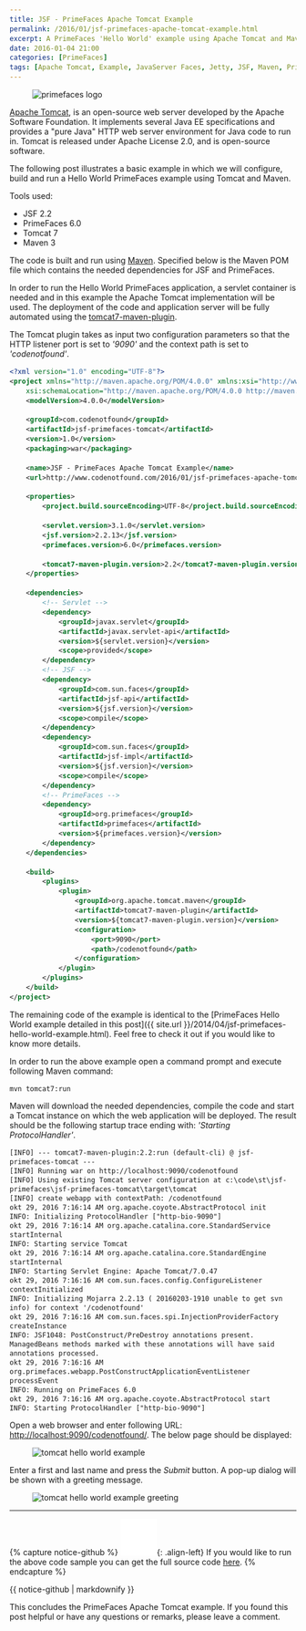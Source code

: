 ```yaml
---
title: JSF - PrimeFaces Apache Tomcat Example
permalink: /2016/01/jsf-primefaces-apache-tomcat-example.html
excerpt: A PrimeFaces 'Hello World' example using Apache Tomcat and Maven.
date: 2016-01-04 21:00
categories: [PrimeFaces]
tags: [Apache Tomcat, Example, JavaServer Faces, Jetty, JSF, Maven, PrimeFaces, Tomcat]
---
```


<figure>
    <img src="{{ site.url }}/assets/images/logos/primefaces-logo.png" alt="primefaces logo">
</figure>

[Apache Tomcat](http://tomcat.apache.org/), is an open-source web server developed by the Apache Software Foundation. It implements several Java EE specifications and provides a "pure Java" HTTP web server environment for Java code to run in. Tomcat is released under Apache License 2.0, and is open-source software.

The following post illustrates a basic example in which we will configure, build and run a Hello World PrimeFaces example using Tomcat and Maven.

Tools used:
* JSF 2.2
* PrimeFaces 6.0
* Tomcat 7
* Maven 3

The code is built and run using [Maven](https://maven.apache.org/). Specified below is the Maven POM file which contains the needed dependencies for JSF and PrimeFaces.

In order to run the Hello World PrimeFaces application, a servlet container is needed and in this example the Apache Tomcat implementation will be used. The deployment of the code and application server will be fully automated using the [tomcat7-maven-plugin](http://tomcat.apache.org/maven-plugin-2.2/).

The Tomcat plugin takes as input two configuration parameters so that the HTTP listener port is set to <var>'9090'</var> and the context path is set to <var>'codenotfound'</var>.

``` xml
<?xml version="1.0" encoding="UTF-8"?>
<project xmlns="http://maven.apache.org/POM/4.0.0" xmlns:xsi="http://www.w3.org/2001/XMLSchema-instance"
    xsi:schemaLocation="http://maven.apache.org/POM/4.0.0 http://maven.apache.org/xsd/maven-4.0.0.xsd">
    <modelVersion>4.0.0</modelVersion>

    <groupId>com.codenotfound</groupId>
    <artifactId>jsf-primefaces-tomcat</artifactId>
    <version>1.0</version>
    <packaging>war</packaging>

    <name>JSF - PrimeFaces Apache Tomcat Example</name>
    <url>http://www.codenotfound.com/2016/01/jsf-primefaces-apache-tomcat-example.html</url>

    <properties>
        <project.build.sourceEncoding>UTF-8</project.build.sourceEncoding>

        <servlet.version>3.1.0</servlet.version>
        <jsf.version>2.2.13</jsf.version>
        <primefaces.version>6.0</primefaces.version>

        <tomcat7-maven-plugin.version>2.2</tomcat7-maven-plugin.version>
    </properties>

    <dependencies>
        <!-- Servlet -->
        <dependency>
            <groupId>javax.servlet</groupId>
            <artifactId>javax.servlet-api</artifactId>
            <version>${servlet.version}</version>
            <scope>provided</scope>
        </dependency>
        <!-- JSF -->
        <dependency>
            <groupId>com.sun.faces</groupId>
            <artifactId>jsf-api</artifactId>
            <version>${jsf.version}</version>
            <scope>compile</scope>
        </dependency>
        <dependency>
            <groupId>com.sun.faces</groupId>
            <artifactId>jsf-impl</artifactId>
            <version>${jsf.version}</version>
            <scope>compile</scope>
        </dependency>
        <!-- PrimeFaces -->
        <dependency>
            <groupId>org.primefaces</groupId>
            <artifactId>primefaces</artifactId>
            <version>${primefaces.version}</version>
        </dependency>
    </dependencies>

    <build>
        <plugins>
            <plugin>
                <groupId>org.apache.tomcat.maven</groupId>
                <artifactId>tomcat7-maven-plugin</artifactId>
                <version>${tomcat7-maven-plugin.version}</version>
                <configuration>
                    <port>9090</port>
                    <path>/codenotfound</path>
                </configuration>
            </plugin>
        </plugins>
    </build>
</project>
```

The remaining code of the example is identical to the [PrimeFaces Hello World example detailed in this post]({{ site.url }}/2014/04/jsf-primefaces-hello-world-example.html). Feel free to check it out if you would like to know more details.

In order to run the above example open a command prompt and execute following Maven command:

``` plaintext
mvn tomcat7:run
```

Maven will download the needed dependencies, compile the code and start a Tomcat instance on which the web application will be deployed. The result should be the following startup trace ending with: <var>'Starting ProtocolHandler'</var>.

``` plaintext
[INFO] --- tomcat7-maven-plugin:2.2:run (default-cli) @ jsf-primefaces-tomcat ---
[INFO] Running war on http://localhost:9090/codenotfound
[INFO] Using existing Tomcat server configuration at c:\code\st\jsf-primefaces\jsf-primefaces-tomcat\target\tomcat
[INFO] create webapp with contextPath: /codenotfound
okt 29, 2016 7:16:14 AM org.apache.coyote.AbstractProtocol init
INFO: Initializing ProtocolHandler ["http-bio-9090"]
okt 29, 2016 7:16:14 AM org.apache.catalina.core.StandardService startInternal
INFO: Starting service Tomcat
okt 29, 2016 7:16:14 AM org.apache.catalina.core.StandardEngine startInternal
INFO: Starting Servlet Engine: Apache Tomcat/7.0.47
okt 29, 2016 7:16:16 AM com.sun.faces.config.ConfigureListener contextInitialized
INFO: Initializing Mojarra 2.2.13 ( 20160203-1910 unable to get svn info) for context '/codenotfound'
okt 29, 2016 7:16:16 AM com.sun.faces.spi.InjectionProviderFactory createInstance
INFO: JSF1048: PostConstruct/PreDestroy annotations present.  ManagedBeans methods marked with these annotations will have said annotations processed.
okt 29, 2016 7:16:16 AM org.primefaces.webapp.PostConstructApplicationEventListener processEvent
INFO: Running on PrimeFaces 6.0
okt 29, 2016 7:16:16 AM org.apache.coyote.AbstractProtocol start
INFO: Starting ProtocolHandler ["http-bio-9090"]
```

Open a web browser and enter following URL: [http://localhost:9090/codenotfound/](http://localhost:9090/codenotfound/). The below page should be displayed:

<figure>
    <img src="{{ site.url }}/assets/images/jsf/tomcat-hello-world-example.png" alt="tomcat hello world example">
</figure>

Enter a first and last name and press the <var>Submit</var> button. A pop-up dialog will be shown with a greeting message. 

<figure>
    <img src="{{ site.url }}/assets/images/jsf/tomcat-hello-world-example-greeting.png" alt="tomcat hello world example greeting">
</figure>

---

{% capture notice-github %}
![github mark](/assets/images/logos/github-mark.png){: .align-left}
If you would like to run the above code sample you can get the full source code [here](https://github.com/code-not-found/jsf-primefaces/tree/master/jsf-primefaces-tomcat).
{% endcapture %}
<div class="notice--info">{{ notice-github | markdownify }}</div>

This concludes the PrimeFaces Apache Tomcat example. If you found this post helpful or have any questions or remarks, please leave a comment.